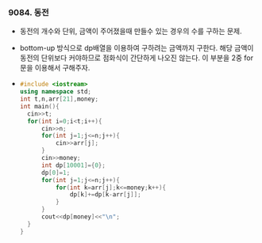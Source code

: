 ### 9084. 동전

- 동전의 개수와 단위, 금액이 주어졌을때 만들수 있는 경우의 수를 구하는 문제.

- bottom-up 방식으로 dp배열을 이용하여 구하려는 금액까지 구한다. 해당 금액이 동전의 단위보다 커야하므로 점화식이 간단하게 나오진 않는다. 이 부분을 2중 for문을 이용해서 구해주자.

- ```c++
  #include <iostream>
  using namespace std;
  int t,n,arr[21],money;
  int main(){
  	cin>>t;
  	for(int i=0;i<t;i++){
  		cin>>n;
  		for(int j=1;j<=n;j++){
  			cin>>arr[j];
  		}
  		cin>>money;
  		int dp[10001]={0};
  		dp[0]=1;
  		for(int j=1;j<=n;j++){
  			for(int k=arr[j];k<=money;k++){
  				dp[k]+=dp[k-arr[j]];
  			}
  		}
  		cout<<dp[money]<<"\n";
  	}
  }
  ```

  